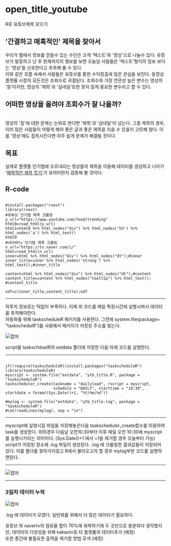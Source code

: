 # open_title_youtube
R로 유튜브제목 모으기

<h2>'간결하고 매혹적인' 제목을 찾아서</h2>

<p>우리가 웹에서 정보를 얻을수 있는 수단은 크게 '텍스트'와 '영상'으로 나눌수 있다. 유튜브가 발흥하고 난 후 현재까지의 행보를 보면 오늘날 사람들은 '텍스트'형식의 정보 보다는 '영상'을 선호한다고 추측해 볼 수 있다.<br>
  이와 같은 흐름 속에서 사람들은 유튜브를 통한 수익창출에 많은 관심을 보인다. 동영상 플랫폼 시장의 모든것은 조회수로 귀결된다. 조회수와 가장 연관성 높은 변수는 영상의 '질'이지만, 영상의 '제목'과 '섬네일'또한 못지 않게 중요한 변수라고 할 수 있다. <br>
  
## 어떠한 영상을 올려야 조회수가 잘 나올까?
  <br>
  영상의 '질'에 대한 문제는 논외로 한다면 '제목'과 '섬네일'이 남는다. 그중 제목의 경우, 이미 많은 사람들이 어떻게 해야 좋은 글과 좋은 제목을 지을 수 있을지 고민해 왔다. 이를 '영상'에도 접목시킨다면 아주 쉽게 문제가 해결될 것이다.
</p>

## 목표

<p>실제로 플랫폼 인기탭에 오르내리는 영상들의 제목을 이용해 데이터를 생성하고 나아가 '<a href='https://brunch.co.kr/@oms1225/104'>매력적인 제목 짓기'</a>가 유의미한지 검증해 볼 것이다.</p>

## R-code

<pre><code>
#install.packages("rvest")
library(rvest)
#유튜브 인기탭 제목 크롤링
y_url="https://www.youtube.com/feed/trending"
html0=read_html(y_url)
html1=html0 %>% html_nodes("div") %>% html_nodes('h3') %>% html_nodes('a') %>% html_text()
html0
#네이버tv 인기탭 제목 크롤링
n_url="https://tv.naver.com/i/"
html=read_html(n_url)
inner=html %>% html_nodes("div") %>% html_nodes("dt");#inner
inner_title=inner %>% html_nodes('strong') %>% html_text();#inner_title

content=html %>% html_nodes("div") %>% html_nodes("dt");#content
content_title=content %>% html_nodes("tooltip") %>% html_text(); #content_title

ndf=c(inner_title,content_title);ndf
</code></pre>

-------------------------------------

하루치 정보로는 턱없이 부족하다. 이제 위 코드를 매일 특정시간에 실행시켜서 데이터를 축적해야한다. <br>
자동화를 위해 taskscheduleR 패키지를 사용한다. 그전에 system.file(package= "taskschedulR")를 사용해서 패키지가 저장된 주소를 찾는다.

![캡처](https://user-images.githubusercontent.com/49007889/56306682-105fd400-617e-11e9-9696-e86cd6b33faa.PNG)

script를 taskschduelR의 extdata 폴더에 저장한 다음 아래 코드를 실행한다.

--------------------------

<pre><code>
if(!require(taskscheduleR))install.packages("taskscheduleR")
library(taskscheduleR)
myscript <- system.file("extdata", "ytb_title.R", package = "taskscheduleR")
taskscheduler_create(taskname = "dailyload", rscript = myscript, 
                     schedule = "DAILY", starttime = "10:30", startdate = format(Sys.Date()+1, "%Y/%m/%d"))

#mylog <- system.file("extdata", "ytb_title.log", package = "taskscheduleR")
#cat(readLines(mylog), sep = "\n")
</code></pre>

-----------------------------

myscript에 실행시킬 파일을 저장해놓은다음 taskscheduler_create함수를 이용하여 task를 생성한다. 위의경우 다음날 오전10:30부터 이후 매일 오전 10:30에 myscript를 실행시키라는 의미이다. (Sys.Date()+1 에서 +1을 제거할 경우 오늘부터 가능) <br>
script가 저장된 장소에 .log 파일이 생성된다. .log 에 크롤링한 결과값들이 저장되어 있다. 이를 폴더를 찾아가지않고 R에서 불러오고자 할 경우 mylog부분 코드를 실행하면된다.

-----------------------------

![캡처](https://user-images.githubusercontent.com/49007889/56306547-af380080-617d-11e9-8b75-2ac65f8583cb.PNG)

-----------------------------

### 3일차 데이터 누적

![캡처](https://user-images.githubusercontent.com/49007889/56304002-13f05c80-6178-11e9-9cbb-a7257e7721ad.PNG)

.log 에 데이터가 모였다. 일반화를 위해서 더 많은 데이터가 필요하다.<p>유튜브 와 navertv의 점유율 합이 70%에 육박하기에 두 곳만으로 충분하다 생각했지만, 데이터의 다양성을 위해 kakaotv등 타 플랫폼의 데이터추가 (예정) <br>또한 중간에 불필요한 출력을 제거할 방법 모색 (예정)</p>


